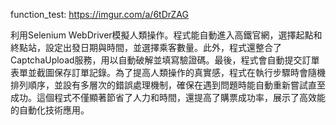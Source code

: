 function_test:
https://imgur.com/a/6tDrZAG

利用Selenium WebDriver模擬人類操作。程式能自動進入高鐵官網，選擇起點和終點站，設定出發日期與時間，並選擇乘客數量。此外，程式還整合了CaptchaUpload服務，用以自動破解並填寫驗證碼。最後，程式會自動提交訂單表單並截圖保存訂單記錄。為了提高人類操作的真實感，程式在執行步驟時會隨機排列順序，並設有多層次的錯誤處理機制，確保在遇到問題時能自動重新嘗試直至成功。這個程式不僅顯著節省了人力和時間，還提高了購票成功率，展示了高效能的自動化技術應用。
